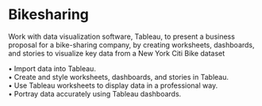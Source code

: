 # Bikesharing
Work with data visualization software, Tableau, to present a business proposal for a bike-sharing company, by creating worksheets, dashboards, and stories to visualize key data from a New York Citi Bike dataset

•	Import data into Tableau. <br>
•	Create and style worksheets, dashboards, and stories in Tableau.<br>
•	Use Tableau worksheets to display data in a professional way.<br>
•	Portray data accurately using Tableau dashboards.

